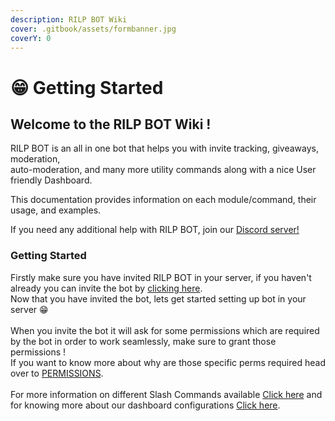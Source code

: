 ```yaml
---
description: RILP BOT Wiki
cover: .gitbook/assets/formbanner.jpg
coverY: 0
---
```


# 😁 Getting Started

## Welcome to the RILP BOT Wiki !

RILP BOT is an all in one bot that helps you with invite tracking, giveaways, moderation, \
auto-moderation, and many more utility commands along with a nice User friendly Dashboard.

This documentation provides information on each module/command, their usage, and examples.

If you need any additional help with RILP BOT, join our [Discord server!](https://rilp-bot.tech/support)

### Getting Started

Firstly make sure you have invited RILP BOT in your server, if you haven't already you can invite the bot by [clicking here](https://rilp-bot.tech/invite).\
Now that you have invited the bot, lets get started setting up bot in your server :grin:\
\
When you invite the bot it will ask for some permissions which are required by the bot in order to work seamlessly, make sure to grant those permissions !\
If you want to know more about why are those specific perms required head over to [PERMISSIONS](getting-started/permissions.md).\
\
For more information on different Slash Commands available [Click here](broken-reference) and for knowing more about our dashboard configurations [Click here](broken-reference).
